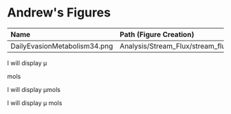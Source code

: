 # Andrew's Figures

|Name|Path (Figure Creation)|Path (Data)|
|:---|:---------------------|:----------|
|DailyEvasionMetabolism34.png|Analysis/Stream_Flux/stream_flux.Rmd|data_4_analysis/All_Stream_Data.csv|



<p>I will display &#181;</p>mols
<p>I will display &#181;mols</p>
<p>I will display &#181; mols</p>
